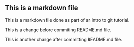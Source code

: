 ## This is a markdown file

This is a markdown file done as part of an intro to git tutorial.

This is a change before commiting README.md file.

This is another change after committing README.md file.